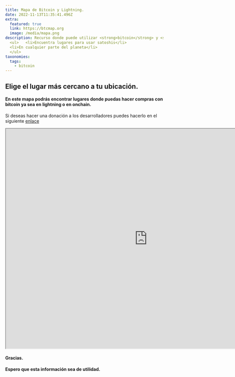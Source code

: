 ```yaml
---
title: Mapa de Bitcoin y Lightning. 
date: 2022-11-13T11:35:41.496Z
extra:
  featured: true
  link: https://btcmap.org
  image: /media/mapa.png
description: Recurso donde puede utilizar <strong>bitcoin</strong> y <strong>lightning.</strong> 
  <ul>   <li>Encuentra lugares para usar satoshis</li>
  <li>En cualquier parte del planeta</li>
  </ul>
taxonomies:
  tags:
    - bitcoin
---
```


## Elige el lugar más cercano a tu ubicación.

#### En este mapa podrás encontrar lugares donde puedas hacer compras con bitcoin ya sea en lightning o en onchain.

Si deseas hacer una donación a los desarrolladores puedes hacerlo en el siguiente [enlace](https://btcmap.org/support-us)

<iframe
	id="btcmap"
	title="BTC Map"
	width="900"
	height="700"
	allowfullscreen="true"
	allow="geolocation"
	src="https://btcmap.org/map?onchain&lightning"
>
</iframe>

#### Gracias.

**Espero que esta información sea de utilidad.**

